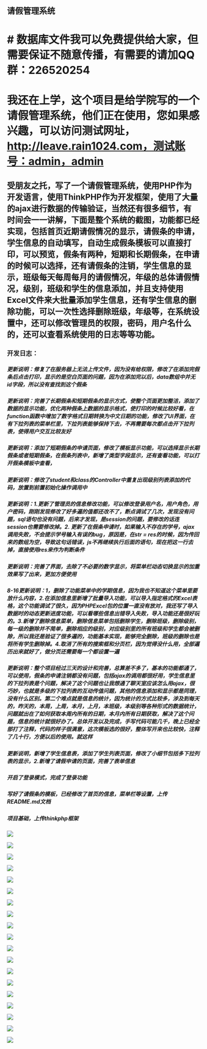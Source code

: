 ## 请假管理系统   
# # 数据库文件我可以免费提供给大家，但需要保证不随意传播，有需要的请加QQ群：226520254
# 我还在上学，这个项目是给学院写的一个请假管理系统，他们正在使用，您如果感兴趣，可以访问测试网址，http://leave.rain1024.com，测试账号：admin，admin

## 受朋友之托，写了一个请假管理系统，使用PHP作为开发语言，使用ThinkPHP作为开发框架，使用了大量的ajax进行数据的传输验证，当然还有很多细节，有时间会一一讲解，下面是整个系统的截图，功能都已经实现，包括首页近期请假情况的显示，请假条的申请，学生信息的自动填写，自动生成假条模板可以直接打印，可以预览，假条有两种，短期和长期假条，在申请的时候可以选择，还有请假条的注销，学生信息的显示，班级每天每周每月的请假情况，年级的总体请假情况，级别，班级和学生的信息添加，并且支持使用Excel文件来大批量添加学生信息，还有学生信息的删除功能，可以一次性选择删除班级，年级等，在系统设置中，还可以修改管理员的权限，密码，用户名什么的，还可以查看系统使用的日志等等功能。

### 开发日志：   

##### 更新说明：修复了在服务器上无法上传文件，因为没有给权限，修改了在添加完假条后点击打印，显示的是空白页面的问题，因为在添加完以后，data数组中并无id字段，所以没有查找到这个假条

##### 更新说明：完善了长期假条和短期假条的显示方式，使整个页面更加整洁，添加了数据的显示功能，优化两种假条上数据的显示格式，使打印的时候比较好看，在function函数中增加了数字格式日期转换为中文日期的功能，修改了UI界面，在有下拉列表的菜单栏里，下拉列表能够保持下去，不再需要每次都点击开下拉列表，使得用户交互比较友好

##### 更新说明：添加了短期假条的申请页面，修改了模板显示功能，可以选择显示长期假条或者短期假条，在假条列表中，新增了类型字段显示，还有查看功能，可以打开假条模板中查看，

##### 更新说明：修改了student和class的Controller中重复出现级别列表添加的代码，放置到前置初始化操作调用中

##### 更新说明：1.更新了管理员的信息修改功能，可以修改登录用户名，用户角色，用户密码，刚刚发现修改了好多遍的值都还改不了，断点调试了几次，发现没有问题，sql语句也没有问题，后来才发现，是session的问题，要修改的话连session也需要修改掉。2. 更新了在假条申请时，如果输入不存在的学号，ajax调用失败，不会提示学号输入有误的bug，原因是，在str = res的时候，因为传回来的数组为空，导致这句话错误，js不再继续执行后面的语句，现在把这一行去掉，直接使用res来作为判断条件

##### 更新说明：完善了界面，去除了不必要的数字显示，将菜单栏动态切换显示的加重效果写了出来，更加方便使用

##### 8-16更新说明：1，删除了功能菜单中的学期信息，因为我也不知道这个菜单里要放什么内容，2.在添加信息里新增了批量导入功能，可以导入指定格式的Excel表格，这个功能调试了很久，因为PHPExcel包的位置一直没有放对，我还写了导入数据时的动态更新进度功能，可以看哪些信息出错导入失败，导入功能还是很好玩的。3.新增了删除信息菜单，删除信息菜单包括删除学生，删除班级，删除级别，每一级的删除并不简单，删除相应的级别，对应级别里的所有班级和学生都会被删除，所以我还是验证了很多遍的，功能基本实现，能够完全删除，班级的删除也是将所有学生删除掉。4.取消了所有的搜索框和分页栏，因为觉得没什么用，全部遍历出来就好了，做分页还需要每一个都设置一遍

##### 更新说明：整个项目经过三天的设计和完善，总算差不多了，基本的功能都通了，可以使用，假条的申请注销都没有问题，包括ajax的调用都很好用，学生信息里的下拉列表是个问题，解决了这个问题也让我想通了聊天室应该怎么用ajax，很巧妙，也就是多级的下拉列表的互动传值问题，其他的信息添加和显示都是同理，没有什么区别。第二个难点就是信息的统计，因为统计的方式比较多，涉及到每天的，昨天的，本周，上周，本月，上月，本班级，本级别等各种形式的数据统计，问题就出在了如何获取本周内所有的日期，本月内所有日期获取，解决了这个问题，信息的统计就很好办了。总体开发以及完成，手写代码可能几千，晚上已经全部打了注释，代码的样子很满意，这次模板选的很好，整体写开来也比较快，注释了几十行，方便以后的使用。就这样

##### 更新说明，新增了学生信息表，添加了学生列表页面，修改了小细节包括多下拉列表的显示，2.新增了请假申请的页面，完善了表单信息  

##### 开启了登录模式，完成了登录功能

##### 写好了请假条的模板，已经修改了首页的信息，菜单栏等设置，上传README.md文档

##### 项目基础，上传thinkphp框架

![](http://cos.rain1024.com/blog/netword/leave14.jpg)

![](http://cos.rain1024.com/blog/netword/leave1.jpg)

![](http://cos.rain1024.com/blog/netword/leave2.jpg)

![](http://cos.rain1024.com/blog/netword/leave3.jpg)

![](http://cos.rain1024.com/blog/netword/leave4.jpg)

![](http://cos.rain1024.com/blog/netword/leave5.jpg)

![](http://cos.rain1024.com/blog/netword/web51.jpg)

![](http://cos.rain1024.com/blog/netword/web52.jpg)

![](http://cos.rain1024.com/blog/netword/web50.jpg)

![](http://cos.rain1024.com/blog/netword/web49.jpg)

![](http://cos.rain1024.com/blog/netword/web48.jpg)

![](http://cos.rain1024.com/blog/netword/leave6.jpg)

![](http://cos.rain1024.com/blog/netword/leave7.jpg)

![](http://cos.rain1024.com/blog/netword/leave8.jpg)

![](http://cos.rain1024.com/blog/netword/leave9.jpg)

![](http://cos.rain1024.com/blog/netword/leave10.jpg)

![](http://cos.rain1024.com/blog/netword/leave11.jpg)

![](http://cos.rain1024.com/blog/netword/leave12.jpg)

![](http://cos.rain1024.com/blog/netword/leave13.jpg)